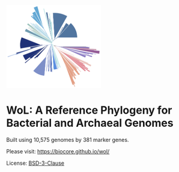 <img src="gallery/logo/logo_s.png" width="50%">

WoL: A Reference Phylogeny for Bacterial and Archaeal Genomes
=============================================================

Built using 10,575 genomes by 381 marker genes.

Please visit: https://biocore.github.io/wol/

License: [BSD-3-Clause](LICENSE)
